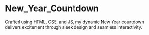 # New_Year_Countdown 
 Crafted using HTML, CSS, and JS, my dynamic New Year countdown delivers excitement through sleek design and seamless interactivity. 
